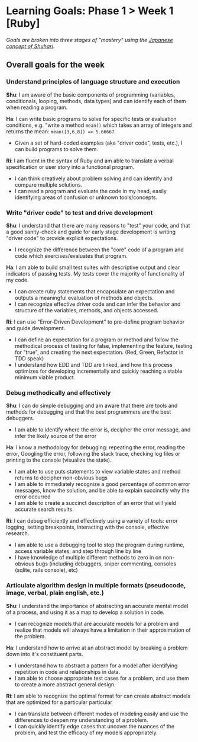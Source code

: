 # Learning Goals: Phase 1 > Week 1 [Ruby]

*Goals are broken into three stages of "mastery" using the [Japanese concept of Shuhari](http://en.wikipedia.org/wiki/Shuhari)*.

## Overall goals for the week

### Understand principles of language structure and execution

**Shu**: I am aware of the basic components of programming (variables, conditionals, looping, methods, data types) and can identify each of them when reading a program.

**Ha**: I can write basic programs to solve for specific tests or evaluation conditions, e.g. "write a method `mean()` which takes an array of integers and returns the mean: `mean([3,6,8]) => 5.66667`.

- Given a set of hard-coded examples (aka "driver code", tests, etc.), I can build programs to solve them.

**Ri**: I am fluent in the syntax of Ruby and am able to translate a verbal specification or user story into a functional  program.

- I can think creatively about problem solving and can identify and compare multiple solutions.
- I can read a program and evaluate the code in my head, easily identifying areas of confusion or unknown tools/concepts.

### Write "driver code" to test and drive development

**Shu**: I understand that there are many reasons to "test" your code, and that a good sanity-check and guide for early stage development is writing "driver code" to provide explicit expectations.

- I recognize the difference between the "core" code of a program and code which exercises/evaluates that program.

**Ha**: I am able to build small test suites with descriptive output and clear indicators of passing tests.  My tests cover the majority of functionality of my code.

- I can create ruby statements that encapsulate an expectation and outputs a meaningful evaluation of methods and objects.
- I can recognize effective driver code and can infer the behavior and structure of the variables, methods, and objects accessed.

**Ri**: I can use "Error-Driven Development" to pre-define program behavior and guide development.

- I can define an expectation for a program or method and follow the methodical process of testing for false, implementing the feature, testing for "true", and creating the next expectation.  (Red, Green, Refactor in TDD speak)
- I understand how EDD and TDD are linked, and how this process optimizes for developing incrementally and quickly reaching a stable minimum viable product.

### Debug methodically and effectively

**Shu**: I can do simple debugging and am aware that there are tools and methods for debugging and that the best programmers are the best debuggers.

- I am able to identify where the error is, decipher the error message, and infer the likely source of the error

**Ha**: I know a methodology for debugging: repeating the error, reading the error, Googling the error, following the stack trace, checking log files or printing to the console (visualize the state).

- I am able to use puts statements to view variable states and method returns to decipher non-obvious bugs
- I am able to immediately recognize a good percentage of common error messages, know the solution, and be able to explain succinctly why the error occurred
- I am able to create a succinct description of an error that will yield accurate search results.

**Ri**: I can debug efficiently and effectively using a variety of tools: error logging, setting breakpoints, interacting with the console, effective research.

- I am able to use a debugging tool to stop the program during runtime, access variable states, and step through line by line
- I have knowledge of multiple different methods to zero in on non-obvious bugs (including debuggers, sniper commenting, consoles (sqlite, rails console), etc)

### Articulate algorithm design in multiple formats (pseudocode, image, verbal, plain english, etc.)

**Shu**: I understand the importance of abstracting an accurate mental model of a process, and using it as a map to develop a solution in code.

- I can recognize models that are accurate models for a problem and realize that models will always have a limitation in their approximation of the problem.

**Ha**: I understand how to arrive at an abstract model by breaking a problem down into it's constituent parts.

- I understand how to abstract a pattern for a model after identifying repetition in code and relationships in data.
- I am able to choose appropriate test cases for a problem, and use them to create a more abstract general design.

**Ri**: I am able to recognize the optimal format for can create abstract models that are optimized for a particular particular

- I can translate between different modes of modeling easily and use the differences to deepen my understanding of a problem.
- I can quickly identify edge cases that uncover the nuances of the problem, and test the efficacy of my models appropriately.
